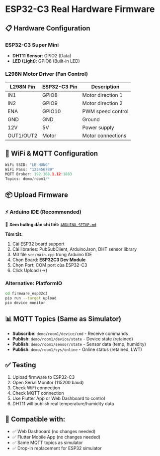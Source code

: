 # ESP32-C3 Real Hardware Firmware

## 📋 Hardware Configuration

### ESP32-C3 Super Mini

- **DHT11 Sensor**: GPIO2 (Data)
- **LED (Light)**: GPIO8 (Built-in LED)

### L298N Motor Driver (Fan Control)

| L298N Pin | ESP32-C3 Pin | Description       |
| --------- | ------------ | ----------------- |
| IN1       | GPIO8        | Motor direction 1 |
| IN2       | GPIO9        | Motor direction 2 |
| ENA       | GPIO10       | PWM speed control |
| GND       | GND          | Ground            |
| 12V       | 5V           | Power supply      |
| OUT1/OUT2 | Motor        | Motor connections |

## 🔧 WiFi & MQTT Configuration

```cpp
WiFi SSID: "LE HUNG"
WiFi Pass: "123456789"
MQTT Broker: 192.168.1.12:1883
Topics: demo/room1/*
```

## 📦 Upload Firmware

### ⚡ Arduino IDE (Recommended)

📄 **Xem hướng dẫn chi tiết:** [`ARDUINO_SETUP.md`](ARDUINO_SETUP.md)

**Tóm tắt:**

1. Cài ESP32 board support
2. Cài libraries: PubSubClient, ArduinoJson, DHT sensor library
3. Mở file `src/main.cpp` trong Arduino IDE
4. Chọn Board: **ESP32C3 Dev Module**
5. Chọn Port: COM port của ESP32-C3
6. Click Upload (→)

### Alternative: PlatformIO

```bash
cd firmware_esp32c3
pio run --target upload
pio device monitor
```

## 📊 MQTT Topics (Same as Simulator)

- **Subscribe**: `demo/room1/device/cmd` - Receive commands
- **Publish**: `demo/room1/device/state` - Device state (retained)
- **Publish**: `demo/room1/sensor/state` - Sensor data (temp, humidity)
- **Publish**: `demo/room1/sys/online` - Online status (retained, LWT)

## ✅ Testing

1. Upload firmware to ESP32-C3
2. Open Serial Monitor (115200 baud)
3. Check WiFi connection
4. Check MQTT connection
5. Use Flutter App or Web Dashboard to control
6. DHT11 will publish real temperature/humidity data

## 🎯 Compatible with:

- ✅ Web Dashboard (no changes needed)
- ✅ Flutter Mobile App (no changes needed)
- ✅ Same MQTT topics as simulator
- ✅ Drop-in replacement for ESP32 simulator
